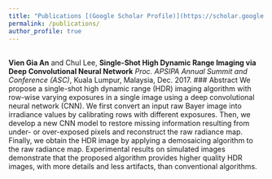 ```yaml
---
title: "Publications [(Google Scholar Profile)](https://scholar.google.com/citations?hl=en&user=f_uYnPsAAAAJ)"
permalink: /publications/
author_profile: true
---
```

<br>
<b>Vien Gia An</b> and Chul Lee, <b>Single-Shot High Dynamic Range Imaging via Deep Convolutional Neural Network</b>  
<i> Proc. APSIPA Annual Summit and Conference (ASC)</i>, Kuala Lumpur, Malaysia, Dec. 2017.  
### Abstract
We propose a single-shot high dynamic range (HDR) imaging algorithm with row-wise varying exposures in a single image using a deep convolutional neural network (CNN). We first convert an input raw Bayer image into irradiance values by calibrating rows with different exposures. Then, we develop a new CNN model to restore missing information resulting from under- or over-exposed pixels and reconstruct the raw radiance map. Finally, we obtain the HDR image by applying a demosaicing algorithm to the raw radiance map. Experimental results on simulated images demonstrate that the proposed algorithm provides higher quality HDR images, with more details and less artifacts, than conventional algorithms. 
